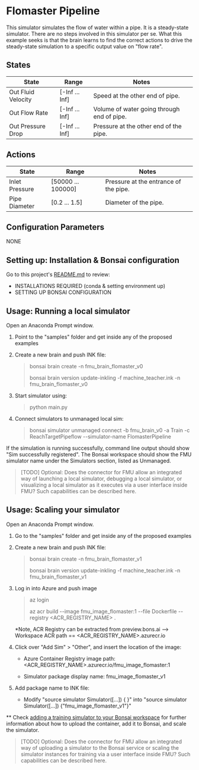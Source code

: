 # Flomaster Pipeline

This simulator simulates the flow of water within a pipe. It is a steady-state simulator.
There are no steps involved in this simulator per se. What this example seeks is that the brain
learns to find the correct actions to drive the steady-state simulation to a specific
output value on "flow rate".

## States

| State                    | Range            | Notes    |
| ------------------------ | ---------------- | -------- |
| Out Fluid Velocity       | [-Inf ... Inf]   | Speed at the other end of pipe. |
| Out Flow Rate            | [-Inf ... Inf]   | Volume of water going through end of pipe. |
| Out Pressure Drop        | [-Inf ... Inf]   | Pressure at the other end of the pipe. |

## Actions

| State                    | Range                | Notes    |
| ------------------------ | -------------------- | -------- |
| Inlet Pressure           | [50000 ... 100000]   | Pressure at the entrance of the pipe. |
| Pipe Diameter            | [0.2 ... 1.5]        | Diameter of the pipe. |

## Configuration Parameters

NONE

## Setting up: Installation & Bonsai configuration

Go to this project's [README.md](../../README.md) to review:

- INSTALLATIONS REQUIRED (conda & setting environment up)
- SETTING UP BONSAI CONFIGURATION

## Usage: Running a local simulator

Open an Anaconda Prompt window.

1. Point to the "samples" folder and get inside any of the proposed examples

2. Create a new brain and push INK file:

    > bonsai brain create -n fmu_brain_flomaster_v0
    > 
    > bonsai brain version update-inkling -f machine_teacher.ink -n fmu_brain_flomaster_v0

3. Start simulator using:

    > python main.py

4. Connect simulators to unmanaged local sim:

    > bonsai simulator unmanaged connect -b fmu_brain_v0 -a Train -c ReachTargetPipeflow --simulator-name FlomasterPipeline


If the simulation is running successfully, command line output should show "Sim successfully registered".
The Bonsai workspace should show the FMU simulator name under the Simulators section, listed as Unmanaged.

> [TODO] Optional: Does the connector for FMU allow an integrated way of launching a local simulator, debugging a local simulator, or visualizing a local simulator as it executes via a user interface inside FMU? Such capabilities can be described here.

## Usage: Scaling your simulator

Open an Anaconda Prompt window.

1. Go to the "samples" folder and get inside any of the proposed examples

2. Create a new brain and push INK file:

    > bonsai brain create -n fmu_brain_flomaster_v1
    > 
    > bonsai brain version update-inkling -f machine_teacher.ink -n fmu_brain_flomaster_v1

3. Log in into Azure and push image

    > az login
    > 
    > az acr build --image fmu_image_flomaster:1 --file Dockerfile --registry <ACR_REGISTRY_NAME> .

    *Note, ACR Registry can be extracted from preview.bons.ai --> Workspace ACR path == <ACR_REGISTRY_NAME>.azurecr.io

4. Click over "Add Sim" > "Other", and insert the location of the image:

    - Azure Container Registry image path:  <ACR_REGISTRY_NAME>.azurecr.io/fmu_image_flomaster:1

    - Simulator package display name:  fmu_image_flomaster_v1

5. Add package name to INK file:

    - Modify "source simulator Simulator([...]) \{ }" into "source simulator Simulator([...]) {"fmu_image_flomaster_v1"}"

** Check [adding a training simulator to your Bonsai workspace](https://docs.microsoft.com/en-us/bonsai/guides/add-simulator?tabs=add-cli%2Ctrain-inkling&pivots=sim-platform-other)
for further information about how to upload the container, add it to Bonsai, and scale the simulator.

> [TODO] Optional: Does the connector for FMU allow an integrated way of uploading a simulator to the Bonsai service or scaling the simulator instances for training via a user interface inside FMU? Such capabilities can be described here.

